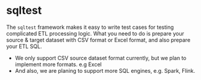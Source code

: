 # sqltest

The `sqltest` framework makes it easy to write test cases for testing complicated ETL processing logic.
What you need to do is prepare your source & target dataset with CSV format or Excel format, and also prepare your ETL SQL.
- We only support CSV source dataset format currently, but we plan to implement more formats. e.g Excel
- And also, we are planing to support more SQL engines, e.g. Spark, Flink.